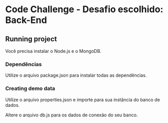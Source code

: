 # Code Challenge - Desafio escolhido: Back-End 

## Running project

Você precisa instalar o Node.js e o MongoDB.

### Dependências 

Utilize o arquivo package.json para instalar todas as dependências.

### Creating demo data

Utilize o arquivo properties.json e importe para sua instância do banco de dados.

Altere o arquivo db.js para os dados de conexão do seu banco.
